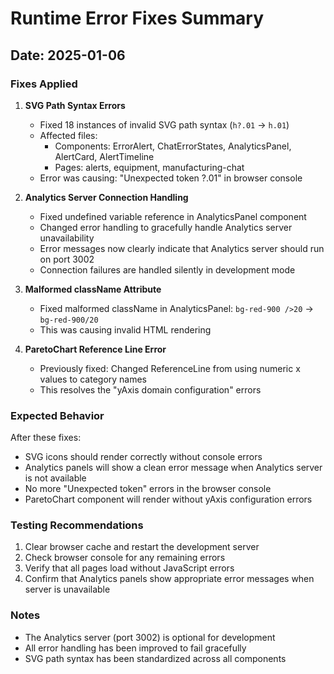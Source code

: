 # Runtime Error Fixes Summary

## Date: 2025-01-06

### Fixes Applied

1. **SVG Path Syntax Errors**
   - Fixed 18 instances of invalid SVG path syntax (`h?.01` → `h.01`)
   - Affected files:
     - Components: ErrorAlert, ChatErrorStates, AnalyticsPanel, AlertCard, AlertTimeline
     - Pages: alerts, equipment, manufacturing-chat
   - Error was causing: "Unexpected token ?.01" in browser console

2. **Analytics Server Connection Handling**
   - Fixed undefined variable reference in AnalyticsPanel component
   - Changed error handling to gracefully handle Analytics server unavailability
   - Error messages now clearly indicate that Analytics server should run on port 3002
   - Connection failures are handled silently in development mode

3. **Malformed className Attribute**
   - Fixed malformed className in AnalyticsPanel: `bg-red-900 />20` → `bg-red-900/20`
   - This was causing invalid HTML rendering

4. **ParetoChart Reference Line Error**
   - Previously fixed: Changed ReferenceLine from using numeric x values to category names
   - This resolves the "yAxis domain configuration" errors

### Expected Behavior

After these fixes:
- SVG icons should render correctly without console errors
- Analytics panels will show a clean error message when Analytics server is not available
- No more "Unexpected token" errors in the browser console
- ParetoChart component will render without yAxis configuration errors

### Testing Recommendations

1. Clear browser cache and restart the development server
2. Check browser console for any remaining errors
3. Verify that all pages load without JavaScript errors
4. Confirm that Analytics panels show appropriate error messages when server is unavailable

### Notes

- The Analytics server (port 3002) is optional for development
- All error handling has been improved to fail gracefully
- SVG path syntax has been standardized across all components